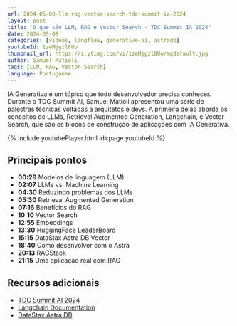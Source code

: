 ```yaml
---
url: 2024-05-08-llm-rag-vector-search-tdc-summit-ia-2024
layout: post
title: "O que são LLM, RAG e Vector Search - TDC Summit IA 2024"
date: 2024-05-08
categories: [videos, langflow, generative-ai, astradb]
youtubeId: 1zeMjgzl8Uo
thumbnail_url: https://i.ytimg.com/vi/1zeMjgzl8Uo/mqdefault.jpg
author: Samuel Matioli
tags: [LLM, RAG, Vector Search]
language: Portuguese
---
```


IA Generativa é um tópico que todo desenvolvedor precisa conhecer. Durante o TDC Summit AI, Samuel Matioli apresentou uma série de palestras técnicas voltadas a arquitetos e devs. A primeira delas aborda os conceitos de LLMs, Retrieval Augmented Generation, Langchain, e Vector Search, que são os blocos de construção de aplicações com IA Generativa.

{% include youtubePlayer.html id=page.youtubeId  %}

## Principais pontos

- **00:29** Modelos de linguagem (LLM)
- **02:07** LLMs vs. Machine Learning
- **04:30** Reduzindo problemas dos LLMs
- **05:30** Retrieval Augmented Generation
- **07:16** Benefícios do RAG
- **10:10** Vector Search
- **12:55** Embeddings
- **13:30** HuggingFace LeaderBoard
- **15:15** DataStax Astra DB Vector
- **18:40** Como desenvolver com o Astra
- **20:13** RAGStack
- **21:15** Uma aplicação real com RAG

## Recursos adicionais

- [TDC Summit AI 2024](https://www.thedevelopersconference.com.br/)
- [Langchain Documentation](https://langchain.com/docs)
- [DataStax Astra DB](https://www.datastax.com/products/datastax-astra)